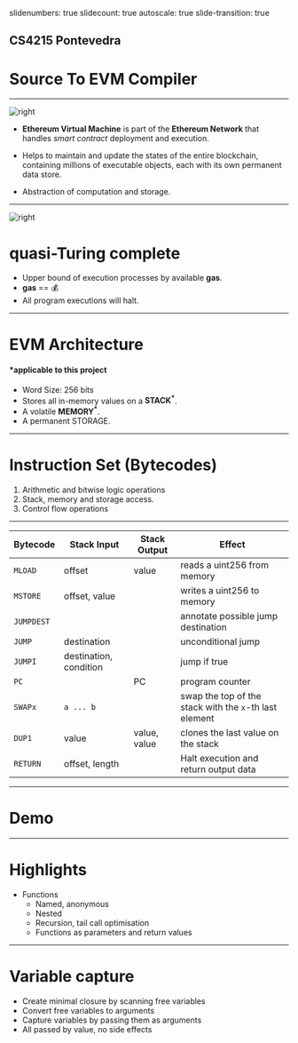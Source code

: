 slidenumbers: true
slidecount: true
autoscale: true
slide-transition: true

## CS4215 Pontevedra

# Source To EVM Compiler

------

![right](https://upload.wikimedia.org/wikipedia/commons/0/01/Ethereum_logo_translucent.svg)

- **Ethereum Virtual Machine** is part of the **Ethereum Network** that handles *smart contract* deployment and execution.

- Helps to maintain and update the states of the entire blockchain, containing millions of executable objects, each with its own permanent data store.
- Abstraction of computation and storage.

------

![right](https://uploads-ssl.webflow.com/6063626728ce7dfd0c61a317/62031f4f4697e2a9d1dd2e9e_Hodlnaut-Resources-Ethereum-Gas-System.jpg)

# quasi-Turing complete

- Upper bound of execution processes by available **gas**.
- **gas** == 💰
- All program executions will halt.

------

# EVM Architecture

#### *applicable to this project

- Word Size: 256 bits
- Stores all in-memory values on a **STACK<sup>*</sup>**.
- A volatile **MEMORY<sup>*</sup>**.
- A permanent STORAGE.

------

# Instruction Set (Bytecodes)

1. Arithmetic and bitwise logic operations
2. Stack, memory and storage access.
3. Control flow operations

------

| Bytecode   | Stack Input            | Stack Output | Effect                                                 |
| ---------- | ---------------------- | ------------ | ------------------------------------------------------ |
| `MLOAD`    | offset                 | value        | reads a uint256 from memory                            |
| `MSTORE`   | offset, value          |              | writes a uint256 to memory                             |
| `JUMPDEST` |                        |              | annotate possible jump destination                     |
| `JUMP`     | destination            |              | unconditional jump                                     |
| `JUMPI`    | destination, condition |              | jump if true                                           |
| `PC`       |                        | PC           | program counter                                        |
| `SWAPx`    | `a ... b`              |              | swap the top of the stack with the `x`-th last element |
| `DUP1`     | value                  | value, value | clones the last value on the stack                     |
| `RETURN`   | offset, length         |              | Halt execution and return output data                  |

------

# Demo

------

# Highlights

- Functions
  - Named, anonymous
  - Nested
  - Recursion, tail call optimisation
  - Functions as parameters and return values

------

# Variable capture

- Create minimal closure by scanning free variables
- Convert free variables to arguments
- Capture variables by passing them as arguments
- All passed by value, no side effects

